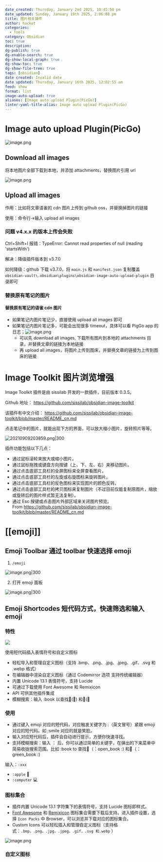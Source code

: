 ```yaml
---
date_created: Thursday, January 2nd 2025, 10:45:50 pm
date_updated: Sunday, January 19th 2025, 2:06:08 pm
title: 图片相关插件
author: hacket
categories:
  - Tools
category: Obsidian
toc: true
description: 
dg-publish: true
dg-enable-search: true
dg-show-local-graph: true
dg-show-toc: true
dg-show-file-tree: true
tags: [obsidian]
date created: Invalid date
date updated: Thursday, January 16th 2025, 12:02:55 am
feed: show
format: list
image-auto-upload: true
aliases: [Image auto upload Plugin(PicGo)]
linter-yaml-title-alias: Image auto upload Plugin(PicGo)
---
```


# Image auto upload Plugin(PicGo)

![image.png](https://raw.githubusercontent.com/hacket/ObsidianOSS/master/obsidian/202501010054608.png)

## Download all images

将本地图片全部下载到本地，并添加 attachments，替换图片引用 url

![image.png](https://raw.githubusercontent.com/hacket/ObsidianOSS/master/obsidian/202501011955938.png)

## Upload all images

作用：比如将文章语雀的 cdn 图片上传到 github oss，并替换掉图片的链接

使用：命令行→输入 upload all images

### 问题 v4.x.x 的版本上传会失败

Ctrl+Shift+I 报错：TypeError: Cannot read properties of null (reading 'startsWith')

解决：降级插件版本到 v3.7.0

如何降级：github 下载 v3.7.0，将 `main.js` 和 `manifest.json` 复制覆盖 `obsidian-vault\.obsidian\plugins\obsidian-image-auto-upload-plugin` 目录即可

### 替换原有笔记的图片

#### 替换原有笔记的语雀 cdn 图片

- 如果笔记内图片笔记少，直接使用 upload all images 即可
- 如果笔记内图片笔记多，可能会出现很多 timeout，具体可以看 PigGo app 的日志；![image.png](https://raw.githubusercontent.com/hacket/ObsidianOSS/master/obsidian/202501012235201.png)
  - 可以先 download all images, 下载所有图片到本地的 attachments 目录，并替换文章的链接为本地链接
  - 再 upload all images，将图片上传到图床，并替换文章的链接为上传到图床的链接

# Image Toolkit 图片浏览增强

Image Toolkit 插件是由 sissilab 开发的一款插件，目前版本 0.3.5。

Github 地址： <https://github.com/sissilab/obsidian-image-toolkit>

该插件有中文介绍： <https://github.com/sissilab/obsidian-image-toolkit/blob/master/README_cn.md>

点击笔记中的图片，就能出现下方的界面，可以放大缩小图片，旋转照片等等。

![20210909203859.png|300](https://gitee.com/cyddgi/picture-store/raw/master/img/20210909203859.png)

插件功能包括以下几点：

- 通过鼠标滚轮来放大或缩小图片。
- 通过鼠标拖拽或键盘方向按键（上、下、左、右）来移动图片。
- 通过点击底部工具栏的全屏图标来全屏查看图片。
- 通过点击底部工具栏的左旋或右旋图标来旋转图片。
- 通过点击底部工具栏的反色图标来实现图片的颜色反转。
- 通过点击底部工具栏的拷贝图标来复制图片（不过目前仅能复制原图片，缩放或旋转后的图片样式暂无法复制）。
- 通过 Esc 按键或点击图片外部区域来关闭图片预览。\
  From <https://github.com/sissilab/obsidian-image-toolkit/blob/master/README_cn.md>

# [[emoji]]

## Emoji Toolbar 通过 toolbar 快速选择 emoji

1. `/emoji`

![image.png|300](https://raw.githubusercontent.com/hacket/ObsidianOSS/master/obsidian/20240223205245.png)

2. 打开 emoji 面板

![image.png|300](https://raw.githubusercontent.com/hacket/ObsidianOSS/master/obsidian/20240223205413.png)

## Emoji Shortcodes 短代码方式，快速筛选和输入 emoji

### 特性

![](https://raw.githubusercontent.com/hacket/ObsidianOSS/master/obsidian/obsidian-icon-shortcodes_1_0.gif)

使用短代码插入表情符号和自定义图标

- 轻松导入和管理自定义图标（支持 .bmp、.png、.jpg、.jpeg、.gif、.svg 和 .webp 格式）
- 在编辑器中渲染自定义图标（通过 Codemirror 选项 支持传统编辑器）
- 内置 Unicode 13.1 表情符号，支持 Lucide
- 可通过下载使用 Font Awesome 和 Remixicon
- API 可供其他插件集成
- 模糊搜索：输入 :book 以查找📖(:open_book:) 和📗(:green_book:

### 使用

- 通过键入 emoji 对应的短代码，对应触发关键字为 :（英文冒号）紧跟 emoji 对应的短代码。如 :smile 对应的就是笑脸。
- 输入对应短代码后，插件会自动进行提示，方便你快速寻找。
- 支持模糊搜索：输入 ： 后，你可以通过简单的关键字，在弹出的下来菜单中简易收拢搜索范围。比如 :book to 查找📖（：open_book :) 和📗（：green_book :)

输入：`:xxx`

- `:apple` 🍎
- `:computer` 💻

### 图标集合

- 插件内置 Unicode 13.1 字符集下的表情符号，支持 Lucide 图标即样式。
- [Font Awesome](https://fontawesome.com/) 和 [Remixicon](https://github.com/Remix-Design/RemixIcon) 图标集合需要下载后支持。进入插件设置，选择 `Icon Packs` 中 Browser，可以浏览并下载对应的图标集合。
- Custom Icons 可以轻松插入和管理自定义图标（支持格式：`.bmp，.png，.jpg，.jpeg，.gif，.svg 和.webp` ）

![image.png](https://raw.githubusercontent.com/hacket/ObsidianOSS/master/obsidian/20240223210203.png)

### 自定义图标
